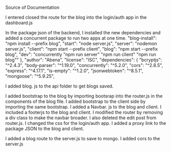 Source of Documentation

I entered closed the route for the blog into the login/auth app in the dashboard.js

In the package json of the backend, I installed the new dependencies and added a concurrent package to run two apps at one time.
"blog-install": "npm install --prefix blog",
    "start": "node server.js",
    "server": "nodemon server.js",
    "client": "npm start --prefix client",
"blog": "npm start --prefix blog",
    "dev": "concurrently \"npm run server\" \"npm run client\" \"npm run blog\""
  },
  "author": "Abena",
  "license": "ISC",
  "dependencies": {
    "bcryptjs": "^2.4.3",
    "body-parser": "^1.19.0",
    "concurrently": "^5.2.0",
    "cors": "^2.8.5",
    "express": "^4.17.1",
    "is-empty": "^1.2.0",
    "jsonwebtoken": "^8.5.1",
    "mongoose": "^5.9.25",

I added blog. js to the api folder to get blogs saved. 

I added bootstrap to the blog by importing bootsrap into the router.js in the components of the blog file.
I added bootstrap to the client side by importing the same bootstrap. I added a Navbar. js to the blog and client. I included a footerjs to the blog and client.
I modified the router by removing a div class to make the navbar broader. I also deleted the edit post from router.js. I changed the css for the login/auth app.
I added a proxy link to the package JSON to the blog and client.

I added a blog route to the server.js to save to mongo. I added cors to the server.js
